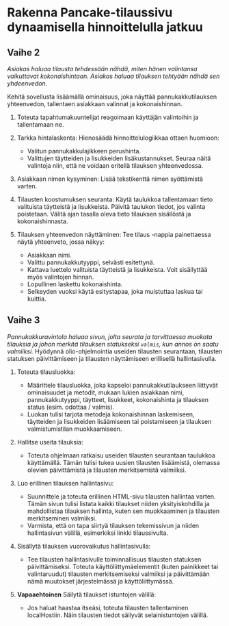# Rakenna Pancake-tilaussivu dynaamisella hinnoittelulla jatkuu

## Vaihe 2

_Asiakas haluaa tilausta tehdessään nähdä, miten hänen valintansa vaikuttavat kokonaishintaan. Asiakas haluaa tilauksen tehtyään nähdä sen yhdeenvedon._

Kehitä sovellusta lisäämällä ominaisuus, joka näyttää pannukakkutilauksen yhteenvedon, tallentaen asiakkaan valinnat ja kokonaishinnan.

1. Toteuta tapahtumakuuntelijat reagoimaan käyttäjän valintoihin ja tallentamaan ne.
2. Tarkka hintalaskenta: Hienosäädä hinnoittelulogiikkaa ottaen huomioon:

   - Valitun pannukakkulajikkeen perushinta.
   - Valittujen täytteiden ja lisukkeiden lisäkustannukset. Seuraa näitä valintoja niin, että ne voidaan eritellä tilauksen yhteenvedossa.

3. Asiakkaan nimen kysyminen: Lisää tekstikenttä nimen syöttämistä varten. 
4.  Tilausten koostumuksen seuranta: Käytä taulukkoa tallentamaan tieto valituista täytteistä ja lisukkeista. Päivitä taulukon tiedot, jos valinta poistetaan. Välitä ajan tasalla oleva tieto tilauksen sisällöstä ja kokonaishinnasta.

5. Tilauksen yhteenvedon näyttäminen: Tee tilaus -nappia painettaessa näytä yhteenveto, jossa näkyy:

   - Asiakkaan nimi.
   - Valittu pannukakkutyyppi, selvästi esitettynä.
   - Kattava luettelo valituista täytteistä ja lisukkeista. Voit sisällyttää myös valintojen hinnan.
   - Lopullinen laskettu kokonaishinta.
   - Selkeyden vuoksi käytä esitystapaa, joka muistuttaa laskua tai kuittia.

## Vaihe 3

_Pannukakkuravintola haluaa sivun, jolta seurata ja tarvittaessa muokata tilauksia ja johon merkitä tilauksen statukseksi `valmis`, kun annos on saatu valmiiksi._
Hyödynnä olio-ohjelmointia useiden tilausten seurantaan, tilausten statuksen päivittämiseen ja tilausten näyttämiseen erillisellä hallintasivulla. 

1. Toteuta tilausluokka:

   - Määrittele tilausluokka, joka kapseloi pannukakkutilaukseen liittyvät ominaisuudet ja metodit, mukaan lukien asiakkaan nimi, pannukakkutyyppi, täytteet, lisukkeet, kokonaishinta ja tilauksen status (esim. odottaa / valmis).
   - Luokan tulisi tarjota metodeja kokonaishinnan laskemiseen, täytteiden ja lisukkeiden lisäämiseen tai poistamiseen ja tilauksen valmistumistilan muokkaamiseen.

2. Hallitse useita tilauksia:

   - Toteuta ohjelmaan ratkaisu useiden tilausten seurantaan taulukkoa käyttämällä. Tämän tulisi tukea uusien tilausten lisäämistä, olemassa olevien päivittämistä ja tilausten merkitsemistä valmiiksi.

3. Luo erillinen tilauksen hallintasivu:

   - Suunnittele ja toteuta erillinen HTML-sivu tilausten hallintaa varten. Tämän sivun tulisi listata kaikki tilaukset niiden yksityiskohdilla ja mahdollistaa tilauksen hallinta, kuten sen muokkaaminen ja tilausten merkitseminen valmiiksi.
   - Varmista, että on tapa siirtyä tilauksen tekemissivun ja niiden hallintasivun välillä, esimerkiksi linkki tilaussivulta.

4. Sisällytä tilauksen vuorovaikutus hallintasivulla:

   - Tee tilausten hallintasivulle toiminnallisuus tilausten statuksen päivittämiseksi. Toteuta käyttöliittymäelementit (kuten painikkeet tai valintaruudut) tilausten merkitsemiseksi valmiiksi ja päivittämään nämä muutokset järjestelmässä ja käyttöliittymässä.

5. **Vapaaehtoinen** Säilytä tilaukset istuntojen välillä:

   - Jos haluat haastaa itseäsi, toteuta tilausten tallentaminen localHostiin. Näin tilausten tiedot säilyvät selainistuntojen välillä.
